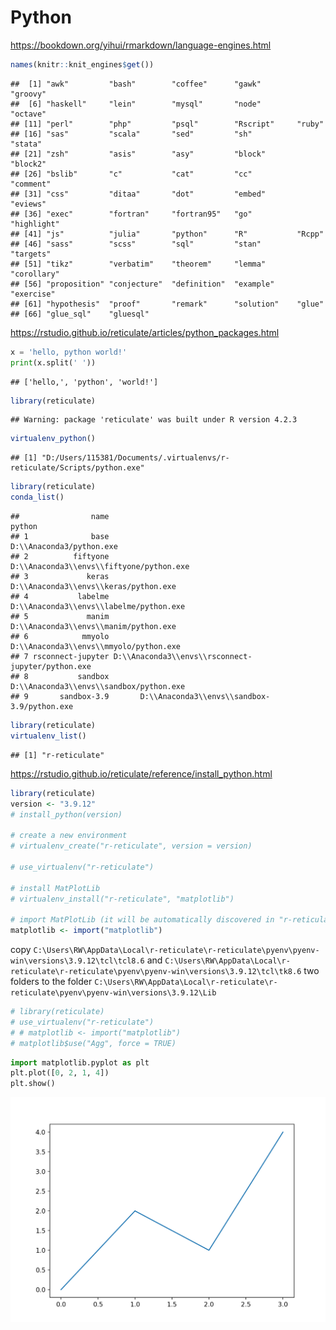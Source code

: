 # Python

https://bookdown.org/yihui/rmarkdown/language-engines.html


```r
names(knitr::knit_engines$get())
```

```
##  [1] "awk"         "bash"        "coffee"      "gawk"        "groovy"     
##  [6] "haskell"     "lein"        "mysql"       "node"        "octave"     
## [11] "perl"        "php"         "psql"        "Rscript"     "ruby"       
## [16] "sas"         "scala"       "sed"         "sh"          "stata"      
## [21] "zsh"         "asis"        "asy"         "block"       "block2"     
## [26] "bslib"       "c"           "cat"         "cc"          "comment"    
## [31] "css"         "ditaa"       "dot"         "embed"       "eviews"     
## [36] "exec"        "fortran"     "fortran95"   "go"          "highlight"  
## [41] "js"          "julia"       "python"      "R"           "Rcpp"       
## [46] "sass"        "scss"        "sql"         "stan"        "targets"    
## [51] "tikz"        "verbatim"    "theorem"     "lemma"       "corollary"  
## [56] "proposition" "conjecture"  "definition"  "example"     "exercise"   
## [61] "hypothesis"  "proof"       "remark"      "solution"    "glue"       
## [66] "glue_sql"    "gluesql"
```
https://rstudio.github.io/reticulate/articles/python_packages.html


```python
x = 'hello, python world!'
print(x.split(' '))
```

```
## ['hello,', 'python', 'world!']
```


```r
library(reticulate)
```

```
## Warning: package 'reticulate' was built under R version 4.2.3
```

```r
virtualenv_python()
```

```
## [1] "D:/Users/115381/Documents/.virtualenvs/r-reticulate/Scripts/python.exe"
```


```r
library(reticulate)
conda_list()
```

```
##                name                                            python
## 1              base                          D:\\Anaconda3/python.exe
## 2          fiftyone          D:\\Anaconda3\\envs\\fiftyone/python.exe
## 3             keras             D:\\Anaconda3\\envs\\keras/python.exe
## 4           labelme           D:\\Anaconda3\\envs\\labelme/python.exe
## 5             manim             D:\\Anaconda3\\envs\\manim/python.exe
## 6            mmyolo            D:\\Anaconda3\\envs\\mmyolo/python.exe
## 7 rsconnect-jupyter D:\\Anaconda3\\envs\\rsconnect-jupyter/python.exe
## 8           sandbox           D:\\Anaconda3\\envs\\sandbox/python.exe
## 9       sandbox-3.9       D:\\Anaconda3\\envs\\sandbox-3.9/python.exe
```

```r
library(reticulate)
virtualenv_list()
```

```
## [1] "r-reticulate"
```

https://rstudio.github.io/reticulate/reference/install_python.html


```r
library(reticulate)
version <- "3.9.12"
# install_python(version)

# create a new environment
# virtualenv_create("r-reticulate", version = version)

# use_virtualenv("r-reticulate")

# install MatPlotLib
# virtualenv_install("r-reticulate", "matplotlib")

# import MatPlotLib (it will be automatically discovered in "r-reticulate")
matplotlib <- import("matplotlib")
```

copy `C:\Users\RW\AppData\Local\r-reticulate\r-reticulate\pyenv\pyenv-win\versions\3.9.12\tcl\tcl8.6` and `C:\Users\RW\AppData\Local\r-reticulate\r-reticulate\pyenv\pyenv-win\versions\3.9.12\tcl\tk8.6` two folders to the folder `C:\Users\RW\AppData\Local\r-reticulate\r-reticulate\pyenv\pyenv-win\versions\3.9.12\Lib`


```r
# library(reticulate)
# use_virtualenv("r-reticulate")
# # matplotlib <- import("matplotlib")
# matplotlib$use("Agg", force = TRUE)
```


```python
import matplotlib.pyplot as plt
plt.plot([0, 2, 1, 4])
plt.show()
```

<img src="202401292317-Python_files/figure-html/unnamed-chunk-8-1.png" width="672" />
